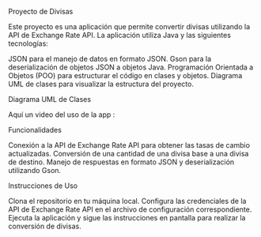 Proyecto de Divisas

Este proyecto es una aplicación que permite convertir divisas utilizando la API de Exchange Rate API. La aplicación utiliza Java y las siguientes tecnologías:


JSON para el manejo de datos en formato JSON.
Gson para la deserialización de objetos JSON a objetos Java.
Programación Orientada a Objetos (POO) para estructurar el código en clases y objetos.
Diagrama UML de clases para visualizar la estructura del proyecto.

Diagrama UML de Clases

Aquí un video del uso de la app :



Funcionalidades

Conexión a la API de Exchange Rate API para obtener las tasas de cambio actualizadas.
Conversión de una cantidad de una divisa base a una divisa de destino.
Manejo de respuestas en formato JSON y deserialización utilizando Gson.

Instrucciones de Uso

Clona el repositorio en tu máquina local.
Configura las credenciales de la API de Exchange Rate API en el archivo de configuración correspondiente.
Ejecuta la aplicación y sigue las instrucciones en pantalla para realizar la conversión de divisas.

